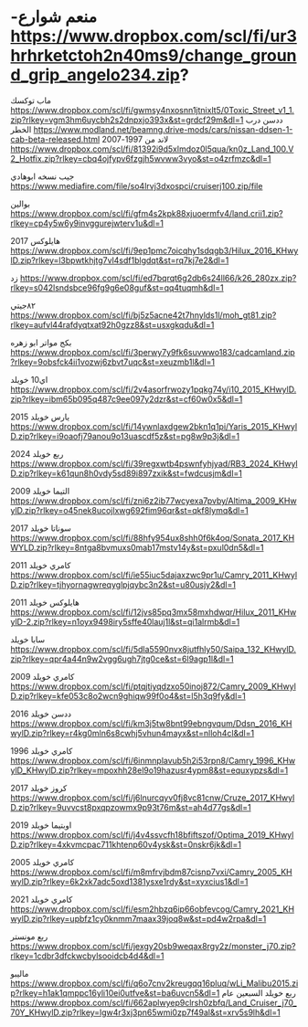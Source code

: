 # -منعم شوارع https://www.dropbox.com/scl/fi/ur3hrhrketctoh2n40ms9/change_ground_grip_angelo234.zip?
ماب توكسك
https://www.dropbox.com/scl/fi/gwmsy4nxosnn1jtnixlt5/0Toxic_Street_v1_1.zip?rlkey=vgm3hm6uycbh2s2dnpxjo393x&st=grdcf29m&dl=1
ددسن درب الخطر https://www.modland.net/beamng.drive-mods/cars/nissan-ddsen-1-cab-beta-released.html
لاند من 1997-2007
https://www.dropbox.com/scl/fi/81392i9d5xlmdoz0l5qua/kn0z_Land_100.V2_Hotfix.zip?rlkey=cbq4ojfypv6fzgjh5wvww3vyo&st=o4zrfmzc&dl=1

جيب نسخه ابوهادي https://www.mediafire.com/file/so4lrvj3dxospci/cruiserj100.zip/file

بوالين https://www.dropbox.com/scl/fi/gfm4s2kpk88xjuoermfv4/land.crii1.zip?rlkey=cp4y5w6y9invggurejwterv1u&dl=1

هايلوكس 2017 https://www.dropbox.com/scl/fi/9ep1pmc7oicqhy1sdqgb3/Hilux_2016_KHwylD.zip?rlkey=l3bpwtkhjtg7vl4sdf1blgdqt&st=rq7kj7e2&dl=1


زد https://www.dropbox.com/scl/fi/ed7bqrqt6g2db6s24ll66/k26_280zx.zip?rlkey=s042lsndsbce96fg9g6e08guf&st=qq4tuqmh&dl=1

٨٢جيتي https://www.dropbox.com/scl/fi/bj5z5acne42t7hnylds1l/moh_gt81.zip?rlkey=aufvl44rafdyqtxat92h0gzz8&st=usxgkqdu&dl=1

بكج مواتر ابو زهره
https://www.dropbox.com/scl/fi/3perwy7y9fk6suvwwo183/cadcamland.zip?rlkey=9obsfck4ii1vozwj6zbvt7uqc&st=xeuzmb1l&dl=1

اي10 خويلد
https://www.dropbox.com/scl/fi/2v4asorfrwozy1pqkg74y/i10_2015_KHwylD.zip?rlkey=ibm65b095q487c9ee097y2dzr&st=cf60w0x5&dl=1

يارس خويلد 2015
https://www.dropbox.com/scl/fi/14ywnlaxdgew2bkn1q1pi/Yaris_2015_KHwylD.zip?rlkey=i9oaofj79anou9o13uascdf5z&st=pg8w9p3j&dl=1

ربع خويلد 2024
https://www.dropbox.com/scl/fi/39regxwtb4pswnfyhjyad/RB3_2024_KHwylD.zip?rlkey=k61qun8h0vdy5sd89i897zxik&st=fwdcusjm&dl=1

التيما خويلد 2009
https://www.dropbox.com/scl/fi/zni6z2ib77wcyexa7pvby/Altima_2009_KHwylD.zip?rlkey=o45nek8ucojlxwg692fim96qr&st=qkf8lymq&dl=1

سوناتا خويلد 2017
https://www.dropbox.com/scl/fi/88hfy954ux8shh0f6k4oq/Sonata_2017_KHWYLD.zip?rlkey=8ntga8bvmuxs0mab17mstv14y&st=pxul0dn5&dl=1

كامري خويلد 2011
https://www.dropbox.com/scl/fi/ie55iuc5dajaxzwc9pr1u/Camry_2011_KHwylD.zip?rlkey=tjhyornagwreqyglpjqybc3n2&st=u80usjy2&dl=1

هايلوكس خويلد 2011
https://www.dropbox.com/scl/fi/12jvs85pq3mx58mxhdwqr/Hilux_2011_KHwylD-2.zip?rlkey=n1oyx9498iry5sffe40lauj1l&st=qi1alrmb&dl=1

سابا خويلد
https://www.dropbox.com/scl/fi/5dla5590nvx8jutfhly50/Saipa_132_KHwylD.zip?rlkey=qpr4a44n9w2vgg6ugh7jtg0ce&st=6l9agp1l&dl=1

كامري خويلد 2009
https://www.dropbox.com/scl/fi/ptqjtiyqdzxo50inoj872/Camry_2009_KHwylD.zip?rlkey=kfe053c8o2wcn9ghiqw99f0o4&st=l5h3q9fy&dl=1

ددسن خويلد 2016
https://www.dropbox.com/scl/fi/km3j5tw8bnt99ebngvqum/Ddsn_2016_KHwylD.zip?rlkey=r4kg0mln6s8cwhj5vhun4mayx&st=nlloh4cl&dl=1

كامري خويلد 1996
https://www.dropbox.com/scl/fi/6inmnplavub5h2i53rpn8/Camry_1996_KHwylD_KHwylD.zip?rlkey=mpoxhh28el9o19hazusr4ypm8&st=equxypzs&dl=1

كروز خويلد 2017
https://www.dropbox.com/scl/fi/j6lnurcqyv0fj8vc81cnw/Cruze_2017_KHwylD.zip?rlkey=9uvvcst8pxqpzowmx9p93t76m&st=ah4d77gs&dl=1

اوبتيما خويلد 2019
https://www.dropbox.com/scl/fi/j4v4ssvcfh18bfiftszof/Optima_2019_KHwylD.zip?rlkey=4xkvmcpac711khtenp60v4ysk&st=0nskr6jk&dl=1

كامري خويلد 2005
https://www.dropbox.com/scl/fi/m8mfrvjbdm87cisnp7vxi/Camry_2005_KHwylD.zip?rlkey=6k2xk7adc5oxd1381ysxe1rdy&st=xyxcius1&dl=1

كامري خويلد 2021
https://www.dropbox.com/scl/fi/esm2hbzq6ip66obfevcog/Camry_2021_KHwylD.zip?rlkey=upbfz1cy0knmm7maax39joq8w&st=pd4w2rpa&dl=1

ربع مونستر
https://www.dropbox.com/scl/fi/jexgy20sb9weqax8rgy2z/monster_j70.zip?rlkey=1cdbr3dfckwcbylsooidcb4d4&dl=1

ماليبو
https://www.dropbox.com/scl/fi/q6o7cnv2kreugqq16pluq/wLi_Malibu2015.zip?rlkey=h1ak1qmppc16yli10ei0utfve&st=ba6uvcn5&dl=1
ربع خويلد السبعين عام
https://www.dropbox.com/scl/fi/662aplwyep9clrsh0zbfq/Land_Cruiser_j70_70Y_KHwylD.zip?rlkey=lgw4r3xj3pn65wmi0zp7f49al&st=xrv5s9lh&dl=1

